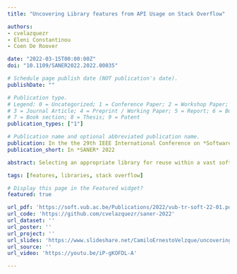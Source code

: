 ```yaml
---
title: "Uncovering Library features from API Usage on Stack Overflow"

authors:
- cvelazquezr
- Eleni Constantinou
- Coen De Roover

date: "2022-03-15T00:00:00Z"
doi: "10.1109/SANER2022.2022.00035"

# Schedule page publish date (NOT publication's date).
publishDate: ""

# Publication type.
# Legend: 0 = Uncategorized; 1 = Conference Paper; 2 = Workshop Paper;
# 3 = Journal Article; 4 = Preprint / Working Paper; 5 = Report; 6 = Book; 
# 7 = Book section; 8 = Thesis; 9 = Patent
publication_types: ["1"]

# Publication name and optional abbreviated publication name.
publication: In the the 29th IEEE International Conference on *Software Analysis, Evolution and Reengineering*, SANER 2022, Hawaii, United States of America
publication_short: In *SANER* 2022

abstract: Selecting an appropriate library for reuse within a vast software ecosystem can be a daunting task. A list of features for each library, i.e., a short description of the functionality that can be reused with code examples that illustrate its usage, may alleviate this problem. In this paper, we propose a data-driven approach that uses both the code snippets and the accompanying natural language descriptions from Stack Overflow posts to produce a list of features of a given library. Each extracted feature corresponds to a cluster of API classes and methods considered related based on attributes of the Stack Overflow posts in which they appear. We evaluated the approach considering seven Maven libraries and compared the resulting features against library descriptions from cookbook-like tutorials. The approach achieves an average accuracy of 67% across the seven libraries for the tutorial-like features. For at least 73% of the features extracted by the approach but missing from the documentation, we found a matching library usage in a corpus of GitHub projects. These results suggest that our clusters represent library features, which paves the way to better tool support for documenting software libraries and for selecting a library in an ecosystem.

tags: [features, libraries, stack overflow]

# Display this page in the Featured widget?
featured: true

url_pdf: 'https://soft.vub.ac.be/Publications/2022/vub-tr-soft-22-01.pdf'
url_code: 'https://github.com/cvelazquezr/saner-2022'
url_dataset: ''
url_poster: ''
url_project: ''
url_slides: 'https://www.slideshare.net/CamiloErnestoVelzque/uncovering-library-features-from-api-usage-on-stack-overflow/CamiloErnestoVelzque/uncovering-library-features-from-api-usage-on-stack-overflow'
url_source: ''
url_video: 'https://youtu.be/iP-gKOFDL-A'

---
```

